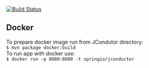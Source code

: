 [![Build Status](https://travis-ci.org/influx-gps/JConductor.svg?branch=master)](https://travis-ci.org/influx-gps/JConductor)

## Docker
To prepare docker image run from JCondutor directory: <br />
`$ mvn package docker:build` <br />
To run app with docker use: <br />
`$ docker run -p 8080:8080 -t springio/jconductor` <br />
